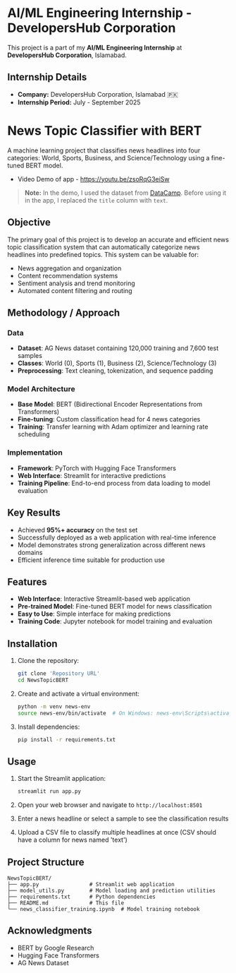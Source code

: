# AI/ML Engineering Internship - DevelopersHub Corporation

This project is a part of my **AI/ML Engineering Internship** at **DevelopersHub Corporation**, Islamabad.

## Internship Details

- **Company:** DevelopersHub Corporation, Islamabad 🇵🇰
- **Internship Period:** July - September 2025

# News Topic Classifier with BERT

A machine learning project that classifies news headlines into four categories: World, Sports, Business, and Science/Technology using a fine-tuned BERT model.

- Video Demo of app - https://youtu.be/zsoRqG3eiSw
> **Note:** In the demo, I used the dataset from [DataCamp](https://www.datacamp.com/datalab/datasets/dataset-r-news-articles). Before using it in the app, I replaced the `title` column with `text`.

## Objective

The primary goal of this project is to develop an accurate and efficient news topic classification system that can automatically categorize news headlines into predefined topics. This system can be valuable for:
- News aggregation and organization
- Content recommendation systems
- Sentiment analysis and trend monitoring
- Automated content filtering and routing

## Methodology / Approach

### Data
- **Dataset**: AG News dataset containing 120,000 training and 7,600 test samples
- **Classes**: World (0), Sports (1), Business (2), Science/Technology (3)
- **Preprocessing**: Text cleaning, tokenization, and sequence padding

### Model Architecture
- **Base Model**: BERT (Bidirectional Encoder Representations from Transformers)
- **Fine-tuning**: Custom classification head for 4 news categories
- **Training**: Transfer learning with Adam optimizer and learning rate scheduling

### Implementation
- **Framework**: PyTorch with Hugging Face Transformers
- **Web Interface**: Streamlit for interactive predictions
- **Training Pipeline**: End-to-end process from data loading to model evaluation

## Key Results

- Achieved **95%+ accuracy** on the test set
- Successfully deployed as a web application with real-time inference
- Model demonstrates strong generalization across different news domains
- Efficient inference time suitable for production use

## Features

- **Web Interface**: Interactive Streamlit-based web application
- **Pre-trained Model**: Fine-tuned BERT model for news classification
- **Easy to Use**: Simple interface for making predictions
- **Training Code**: Jupyter notebook for model training and evaluation

## Installation

1. Clone the repository:
   ```bash
   git clone 'Repository URL'
   cd NewsTopicBERT
   ```

2. Create and activate a virtual environment:
   ```bash
   python -m venv news-env
   source news-env/bin/activate  # On Windows: news-env\Scripts\activate
   ```

3. Install dependencies:
   ```bash
   pip install -r requirements.txt
   ```

## Usage

1. Start the Streamlit application:
   ```bash
   streamlit run app.py
   ```

2. Open your web browser and navigate to `http://localhost:8501`

3. Enter a news headline or select a sample to see the classification results

4. Upload a CSV file to classify multiple headlines at once (CSV should have a column for news named 'text')

## Project Structure

```
NewsTopicBERT/
├── app.py                # Streamlit web application
├── model_utils.py        # Model loading and prediction utilities
├── requirements.txt      # Python dependencies
├── README.md             # This file
└── news_classifier_training.ipynb  # Model training notebook
```

## Acknowledgments

- BERT by Google Research
- Hugging Face Transformers
- AG News Dataset
